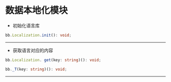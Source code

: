 # 数据本地化模块

- 初始化语言库

```typescript
bb.Localization.init(): void;
```
---

- 获取语言对应的内容

```typescript
bb.Localization. get(key: string)(): void;

bb._T(key: string)(): void;
```
---
